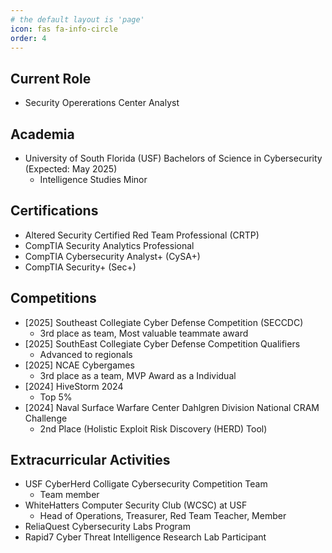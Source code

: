 ```yaml
---
# the default layout is 'page'
icon: fas fa-info-circle
order: 4
---
```



## Current Role
 - Security Opererations Center Analyst

## Academia 
 - University of South Florida (USF) Bachelors of Science in Cybersecurity (Expected: May 2025)
     - Intelligence Studies Minor

## Certifications
 - Altered Security Certified Red Team Professional (CRTP)
 - CompTIA Security Analytics Professional 
 - CompTIA Cybersecurity Analyst+ (CySA+)
 - CompTIA Security+ (Sec+)


## Competitions
- [2025] Southeast Collegiate Cyber Defense Competition (SECCDC)
  - 3rd place as team, Most valuable teammate award
- [2025] SouthEast Collegiate Cyber Defense Competition Qualifiers
  - Advanced to regionals
- [2025] NCAE Cybergames
  - 3rd place as a team, MVP Award as a Individual
- [2024] HiveStorm 2024
  - Top 5%
- [2024] Naval Surface Warfare Center Dahlgren Division National CRAM Challenge
  - 2nd Place (Holistic Exploit Risk Discovery (HERD) Tool)


## Extracurricular Activities
- USF CyberHerd Colligate Cybersecurity Competition Team
  - Team member 
- WhiteHatters Computer Security Club (WCSC) at USF
  - Head of Operations, Treasurer, Red Team Teacher, Member
- ReliaQuest Cybersecurity Labs Program
- Rapid7 Cyber Threat Intelligence Research Lab Participant


